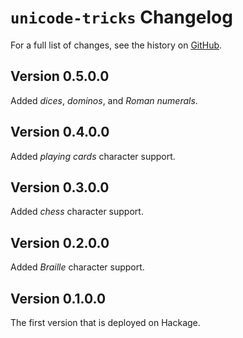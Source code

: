 # `unicode-tricks` Changelog

For a full list of changes, see the history on [GitHub](https://github.com/hapytex/unicode-tricks).

## Version 0.5.0.0

Added *dices*, *dominos*, and *Roman numerals*.

## Version 0.4.0.0

Added *playing cards* character support.

## Version 0.3.0.0

Added *chess* character support.

## Version 0.2.0.0

Added *Braille* character support.

## Version 0.1.0.0

The first version that is deployed on Hackage.
